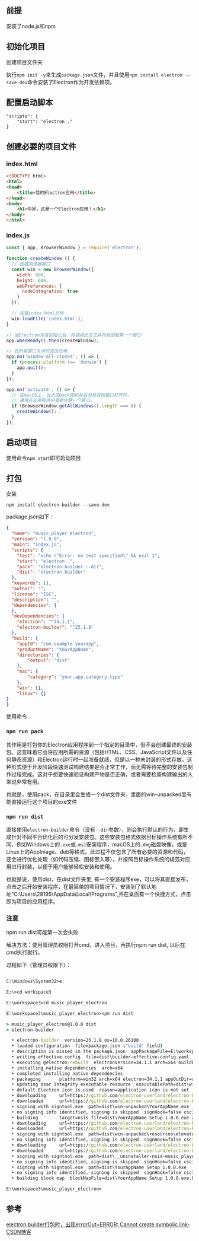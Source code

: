 ## 前提

安装了node.js和npm

## 初始化项目

创建项目文件夹

执行`npm init -y`来生成`package.json`文件，并且使用`npm install electron --save-dev`命令安装了Electron作为开发依赖项。

## 配置启动脚本

```
"scripts": {
    "start": "electron ."
}
```

## 创建必要的项目文件

### index.html

```html
<!DOCTYPE html>
<html>
<head>
    <title>我的Electron应用</title>
</head>
<body>
    <h1>你好，这是一个Electron应用！</h1>
</body>
</html>
```



### index.js

```js
const { app, BrowserWindow } = require('electron');

function createWindow () {
  // 创建浏览器窗口
  const win = new BrowserWindow({
    width: 800,
    height: 600,
    webPreferences: {
      nodeIntegration: true
    }
  });

  // 加载index.html文件
  win.loadFile('index.html');
}

// 当Electron完成初始化后，将调用此方法并开始加载第一个窗口
app.whenReady().then(createWindow);

// 在所有窗口关闭时退出应用
app.on('window-all-closed', () => {
  if (process.platform !== 'darwin') {
    app.quit();
  }
});

app.on('activate', () => {
  // 在macOS上，当点击Dock图标并且没有其他窗口打开时，
  // 通常在应用程序中重新创建一个窗口。
  if (BrowserWindow.getAllWindows().length === 0) {
    createWindow();
  }
});
```



## 启动项目

使用命令`npm star`t即可启动项目



## 打包

安装

`npm install electron-builder --save-dev`

package.json如下：

```json
{
  "name": "music_player_electron",
  "version": "1.0.0",
  "main": "index.js",
  "scripts": {
    "test": "echo \"Error: no test specified\" && exit 1",
    "start": "electron .",
    "pack": "electron-builder --dir",
    "dist": "electron-builder"
  },
  "keywords": [],
  "author": "",
  "license": "ISC",
  "description": "",
  "dependencies": {
  },
  "devDependencies": {
    "electron": "^34.1.1",
    "electron-builder": "^25.1.8"
  },
  "build": {
    "appId": "com.example.yourapp",
    "productName": "YourAppName",
    "directories": {
        "output": "dist"
    },
    "mac": {
        "category": "your.app.category.type"
    },
    "win": {},
    "linux": {}
}
}

```



使用命令

### `npm run pack`

其作用是打包你的Electron应用程序到一个指定的目录中，但不会创建最终的安装包。这意味着它会将应用所需的资源（包括HTML、CSS、JavaScript文件以及任何静态资源）和Electron运行时一起准备就绪，但是以一种未封装的形式存放。这种形式便于开发阶段快速测试构建结果是否正常工作，而无需等待完整的安装包制作过程完成。这对于想要快速验证构建产物是否正确，或者需要检查构建输出的人来说非常有用。

也就是，使用pack，在目录里会生成一个dist文件夹，里面的win-unpacked里有能直接运行这个项目的exe文件

### `npm run dist`

直接使用`electron-builder`命令（没有`--dir`参数），则会执行默认的行为，即生成针对不同平台优化后的可分发安装包。这些安装包格式依据目标操作系统有所不同，例如Windows上的`.exe`或`.msi`安装程序，macOS上的`.dmg`磁盘映像，或是Linux上的AppImage、deb等格式。此过程不仅包含了所有必要的资源和代码，还会进行优化处理（如代码压缩、图标嵌入等），并按照目标操作系统的规范对应用进行封装，以便于用户能够轻松安装和使用。

也就是说，使用dist，在dist文件夹里, 有一个安装程序exe，可以将其直接发布，点击之后开始安装程序，在最简单的项目情况下，安装到了默认地址"C:\Users\28195\AppData\Local\Programs",并在桌面有一个快捷方式，点击即为项目的应用程序。

### 注意

npm run dist可能第一次会失败

解决方法：使用管理员权限打开cmd，进入项目，再执行npm run dist, 以后在cmd执行就行。

过程如下（管理员权限下）：

```cmd

C:\Windows\System32>e:

E:\>cd workspace3

E:\workspace3>cd music_player_electron

E:\workspace3\music_player_electron>npm run dist

> music_player_electron@1.0.0 dist
> electron-builder

  • electron-builder  version=25.1.8 os=10.0.26100
  • loaded configuration  file=package.json ("build" field)
  • description is missed in the package.json  appPackageFile=E:\workspace3\music_player_electron\package.json
  • writing effective config  file=dist\builder-effective-config.yaml
  • executing @electron/rebuild  electronVersion=34.1.1 arch=x64 buildFromSource=false appDir=./
  • installing native dependencies  arch=x64
  • completed installing native dependencies
  • packaging       platform=win32 arch=x64 electron=34.1.1 appOutDir=dist\win-unpacked
  • updating asar integrity executable resource  executablePath=dist\win-unpacked\YourAppName.exe
  • default Electron icon is used  reason=application icon is not set
  • downloading     url=https://github.com/electron-userland/electron-builder-binaries/releases/download/winCodeSign-2.6.0/winCodeSign-2.6.0.7z size=5.6 MB parts=1
  • downloaded      url=https://github.com/electron-userland/electron-builder-binaries/releases/download/winCodeSign-2.6.0/winCodeSign-2.6.0.7z duration=4.787s
  • signing with signtool.exe  path=dist\win-unpacked\YourAppName.exe
  • no signing info identified, signing is skipped  signHook=false cscInfo=null
  • building        target=nsis file=dist\YourAppName Setup 1.0.0.exe archs=x64 oneClick=true perMachine=false
  • downloading     url=https://github.com/electron-userland/electron-builder-binaries/releases/download/nsis-3.0.4.1/nsis-3.0.4.1.7z size=1.3 MB parts=1
  • downloaded      url=https://github.com/electron-userland/electron-builder-binaries/releases/download/nsis-3.0.4.1/nsis-3.0.4.1.7z duration=3.331s
  • signing with signtool.exe  path=dist\win-unpacked\resources\elevate.exe
  • no signing info identified, signing is skipped  signHook=false cscInfo=null
  • downloading     url=https://github.com/electron-userland/electron-builder-binaries/releases/download/nsis-resources-3.4.1/nsis-resources-3.4.1.7z size=731 kB parts=1
  • downloaded      url=https://github.com/electron-userland/electron-builder-binaries/releases/download/nsis-resources-3.4.1/nsis-resources-3.4.1.7z duration=3.165s
  • signing with signtool.exe  path=dist\__uninstaller-nsis-music_player_electron.exe
  • no signing info identified, signing is skipped  signHook=false cscInfo=null
  • signing with signtool.exe  path=dist\YourAppName Setup 1.0.0.exe
  • no signing info identified, signing is skipped  signHook=false cscInfo=null
  • building block map  blockMapFile=dist\YourAppName Setup 1.0.0.exe.blockmap

E:\workspace3\music_player_electron>

```





## 参考

[electron builder打包时，出现errorOut=ERROR: Cannot create symbolic link-CSDN博客](https://blog.csdn.net/vifaceeeeee/article/details/134693524)